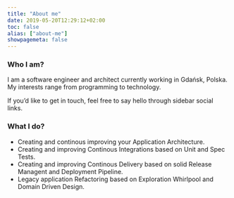 ```yaml
---
title: "About me"
date: 2019-05-20T12:29:12+02:00
toc: false
alias: ["about-me"]
showpagemeta: false
---
```


### Who I am?

I am a software engineer and architect currently working in Gdańsk, Polska. 
My interests range from programming to technology.

If you’d like to get in touch, feel free to say hello through sidebar social links.

### What I do?

* Creating and continous improving your Application Architecture.
* Creating and improving Continous Integrations based on Unit and Spec Tests.
* Creating and improving Continous Delivery based on solid Release Managent and Deployment Pipeline.
* Legacy application Refactoring based on Exploration Whirlpool and Domain Driven Design.
